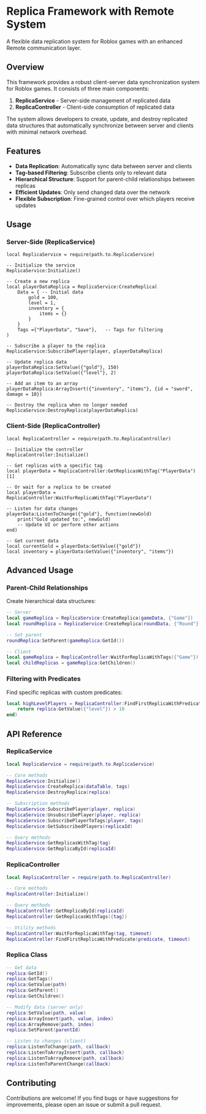 # Replica Framework with Remote System
A flexible data replication system for Roblox games with an enhanced Remote communication layer.

## Overview
This framework provides a robust client-server data synchronization system for Roblox games. It consists of three main components:

1. **ReplicaService** - Server-side management of replicated data
2. **ReplicaController** - Client-side consumption of replicated data

The system allows developers to create, update, and destroy replicated data structures that automatically synchronize between server and clients with minimal network overhead.

## Features
- **Data Replication**: Automatically sync data between server and clients
- **Tag-based Filtering**: Subscribe clients only to relevant data
- **Hierarchical Structure**: Support for parent-child relationships between replicas
- **Efficient Updates**: Only send changed data over the network
- **Flexible Subscription**: Fine-grained control over which players receive updates

## Usage
### Server-Side (ReplicaService)
```luau
local ReplicaService = require(path.to.ReplicaService)

-- Initialize the service
ReplicaService:Initialize()

-- Create a new replica
local playerDataReplica = ReplicaService:CreateReplica(
    Data = { -- Initial data
        gold = 100,
        level = 1,
        inventory = {
            items = {}
        }
    }
    Tags ={"PlayerData", "Save"},   -- Tags for filtering
)

-- Subscribe a player to the replica
ReplicaService:SubscribePlayer(player, playerDataReplica)

-- Update replica data
playerDataReplica:SetValue({"gold"}, 150)
playerDataReplica:SetValue({"level"}, 2)

-- Add an item to an array
playerDataReplica:ArrayInsert({"inventory", "items"}, {id = "sword", damage = 10})

-- Destroy the replica when no longer needed
ReplicaService:DestroyReplica(playerDataReplica)
```

### Client-Side (ReplicaController)
```luau
local ReplicaController = require(path.to.ReplicaController)

-- Initialize the controller
ReplicaController:Initialize()

-- Get replicas with a specific tag
local playerData = ReplicaController:GetReplicasWithTag("PlayerData")[1]

-- Or wait for a replica to be created
local playerData = ReplicaController:WaitForReplicaWithTag("PlayerData")

-- Listen for data changes
playerData:ListenToChange({"gold"}, function(newGold)
    print("Gold updated to:", newGold)
    -- Update UI or perform other actions
end)

-- Get current data
local currentGold = playerData:GetValue({"gold"})
local inventory = playerData:GetValue({"inventory", "items"})
```

## Advanced Usage
### Parent-Child Relationships
Create hierarchical data structures:

```lua
-- Server
local gameReplica = ReplicaService:CreateReplica(gameData, {"Game"})
local roundReplica = ReplicaService:CreateReplica(roundData, {"Round"})

-- Set parent
roundReplica:SetParent(gameReplica:GetId())

-- Client
local gameReplica = ReplicaController:WaitForReplicaWithTags({"Game"})
local childReplicas = gameReplica:GetChildren()
```

### Filtering with Predicates
Find specific replicas with custom predicates:

```lua
local highLevelPlayers = ReplicaController:FindFirstReplicaWithPredicate(function(replica)
    return replica:GetValue({"level"}) > 10
end)
```

## API Reference
### ReplicaService
```lua
local ReplicaService = require(path.to.ReplicaService)

-- Core methods
ReplicaService:Initialize()
ReplicaService:CreateReplica(dataTable, tags)
ReplicaService:DestroyReplica(replica)

-- Subscription methods
ReplicaService:SubscribePlayer(player, replica)
ReplicaService:UnsubscribePlayer(player, replica)
ReplicaService:SubscribePlayerToTags(player, tags)
ReplicaService:GetSubscribedPlayers(replicaId)

-- Query methods
ReplicaService:GetReplicasWithTag(tag)
ReplicaService:GetReplicaById(replicaId)
```

### ReplicaController
```lua
local ReplicaController = require(path.to.ReplicaController)

-- Core methods
ReplicaController:Initialize()

-- Query methods
ReplicaController:GetReplicaById(replicaId)
ReplicaController:GetReplicasWithTags({tag})

-- Utility methods
ReplicaController:WaitForReplicaWithTag(tag, timeout)
ReplicaController:FindFirstReplicaWithPredicate(predicate, timeout)
```

### Replica Class
```lua
-- Get data
replica:GetId()
replica:GetTags()
replica:GetValue(path)
replica:GetParent()
replica:GetChildren()

-- Modify data (server only)
replica:SetValue(path, value)
replica:ArrayInsert(path, value, index)
replica:ArrayRemove(path, index)
replica:SetParent(parentId)

-- Listen to changes (client)
replica:ListenToChange(path, callback)
replica:ListenToArrayInsert(path, callback)
replica:ListenToArrayRemove(path, callback)
replica:ListenToParentChange(callback)
```

## Contributing
Contributions are welcome! If you find bugs or have suggestions for improvements, please open an issue or submit a pull request.
